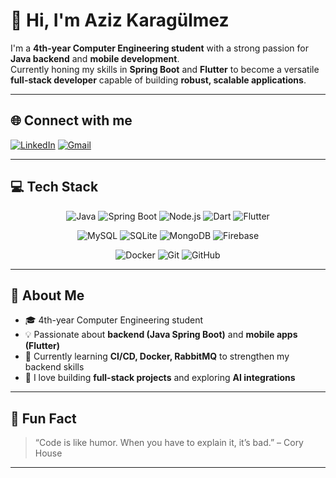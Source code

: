 # 💫 Hi, I'm Aziz Karagülmez

I'm a **4th-year Computer Engineering student** with a strong passion for **Java backend** and **mobile development**.  
Currently honing my skills in **Spring Boot** and **Flutter** to become a versatile **full-stack developer** capable of building **robust, scalable applications**.


---

## 🌐 Connect with me
[![LinkedIn](https://img.shields.io/badge/LinkedIn-%230077B5.svg?style=for-the-badge&logo=linkedin&logoColor=white)](https://www.linkedin.com/in/aziz-karag%C3%BClmez-612762199/) 
[![Gmail](https://img.shields.io/badge/Gmail-D14836.svg?style=for-the-badge&logo=gmail&logoColor=white)](mailto:azizkaragulmez07@gmail.com)  

---

## 💻 Tech Stack

<p align="center">
  <img alt="Java" src="https://img.shields.io/badge/Java-%23ED8B00.svg?style=for-the-badge&logo=openjdk&logoColor=white"/>
  <img alt="Spring Boot" src="https://img.shields.io/badge/SpringBoot-%236DB33F.svg?style=for-the-badge&logo=springboot&logoColor=white"/>
  <img alt="Node.js" src="https://img.shields.io/badge/Node.js-339933.svg?style=for-the-badge&logo=node.js&logoColor=white"/>
  <img alt="Dart" src="https://img.shields.io/badge/Dart-%230175C2.svg?style=for-the-badge&logo=dart&logoColor=white"/>
  <img alt="Flutter" src="https://img.shields.io/badge/Flutter-%2302569B.svg?style=for-the-badge&logo=flutter&logoColor=white"/>
</p>

<p align="center">
  <img alt="MySQL" src="https://img.shields.io/badge/MySQL-4479A1.svg?style=for-the-badge&logo=mysql&logoColor=white"/>
  <img alt="SQLite" src="https://img.shields.io/badge/SQLite-%2307405e.svg?style=for-the-badge&logo=sqlite&logoColor=white"/>
  <img alt="MongoDB" src="https://img.shields.io/badge/MongoDB-%2347A248.svg?style=for-the-badge&logo=mongodb&logoColor=white"/>
  <img alt="Firebase" src="https://img.shields.io/badge/Firebase-%23039BE5.svg?style=for-the-badge&logo=firebase&logoColor=white"/>
</p>

<p align="center">
  <img alt="Docker" src="https://img.shields.io/badge/Docker-%230db7ed.svg?style=for-the-badge&logo=docker&logoColor=white"/>
  <img alt="Git" src="https://img.shields.io/badge/Git-%23F05033.svg?style=for-the-badge&logo=git&logoColor=white"/>
  <img alt="GitHub" src="https://img.shields.io/badge/GitHub-%23121011.svg?style=for-the-badge&logo=github&logoColor=white"/>
</p>

---

## 🔹 About Me
- 🎓 4th-year Computer Engineering student  
- 💡 Passionate about **backend (Java Spring Boot)** and **mobile apps (Flutter)**  
- 🚀 Currently learning **CI/CD, Docker, RabbitMQ** to strengthen my backend skills  
- 🌱 I love building **full-stack projects** and exploring **AI integrations**  

---

## 📌 Fun Fact
> “Code is like humor. When you have to explain it, it’s bad.” – Cory House

---

